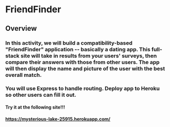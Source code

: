 # FriendFinder

## Overview

### In this activity, we will build a compatibility-based "FriendFinder" application -- basically a dating app. This full-stack site will take in results from your users' surveys, then compare their answers with those from other users. The app will then display the name and picture of the user with the best overall match. 

### You will use Express to handle routing. Deploy app to Heroku so other users can fill it out.

#### Try it at the following site!!!
#### https://mysterious-lake-25915.herokuapp.com/




